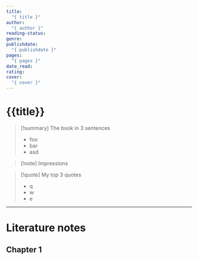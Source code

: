 ```yaml
---
title:
  "{ title }"
author:
  "{ author }"
reading-status: 
genre: 
publishdate:
  "{ publishdate }"
pages:
  "{ pages }"
date_read: 
rating: 
cover:
  "{ cover }"
---
```


# {{title}}

>[!summary] The book in 3 sentences
>- foo
>- bar
>- asd

>[!note] Impressions
>

>[!quote] My top 3 quotes
>- q
>- w
>- e

---

# Literature notes

## Chapter 1